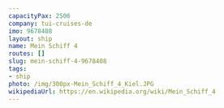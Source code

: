 ```yaml
---
capacityPax: 2506
company: tui-cruises-de
imo: 9678408
layout: ship
name: Mein Schiff 4
routes: []
slug: mein-schiff-4-9678408
tags:
- ship
photo: /img/300px-Mein_Schiff_4_Kiel.JPG
wikipediaUrl: https://en.wikipedia.org/wiki/Mein_Schiff_4
---
```

